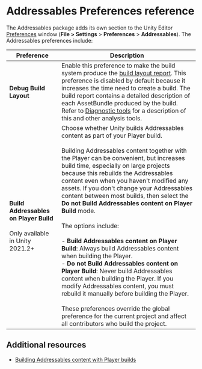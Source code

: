 # Addressables Preferences reference
The Addressables package adds its own section to the Unity Editor [Preferences](xref:Preferences) window (**File &gt; Settings** &gt; **Preferences** &gt; **Addressables**). The Addressables preferences include:

|**Preference**|**Description**|
|---|---|
|__Debug Build Layout__| Enable this preference to make the build system produce the [build layout report](xref:addressables-build-layout-report). This preference is disabled by default because it increases the time need to create a build. The build report contains a detailed description of each AssetBundle produced by the build. Refer to [Diagnostic tools](DiagnosticTools.md) for a description of this and other analysis tools.|
|__Build Addressables on Player Build__<br/><br/>Only available in Unity 2021.2+|Choose whether Unity builds Addressables content as part of your Player build. <br/><br/> Building Addressables content together with the Player can be convenient, but increases build time, especially on large projects because this rebuilds the Addressables content even when you haven't modified any assets. If you don't change your Addressables content between most builds, then select the __Do not Build Addressables content on Player Build__ mode.<br/><br/>The options include:<br/><br/>- __Build Addressables content on Player Build__: Always build Addressables content when building the Player.<br/>- __Do not Build Addressables content on Player Build__: Never build Addressables content when building the Player. If you modify Addressables content, you must rebuild it manually before building the Player. <br/><br/>These preferences override the global preference for the current project and affect all contributors who build the project.|

## Additional resources

* [Building Addressables content with Player builds](build-player-builds.md)